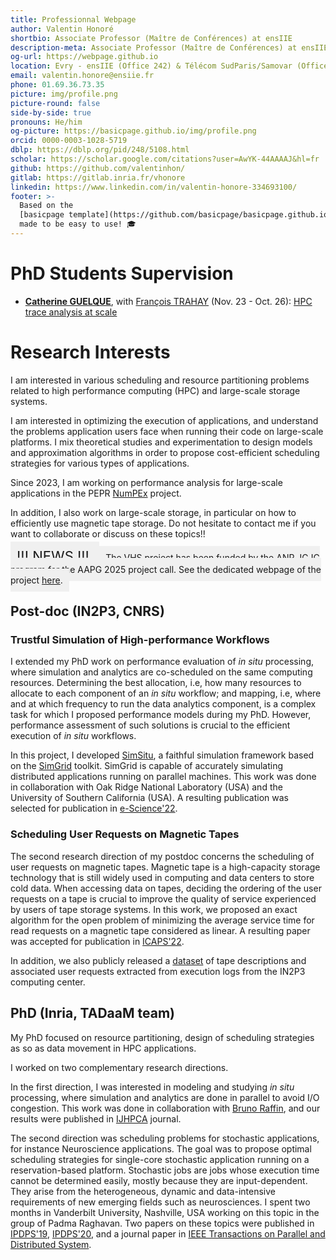 ```yaml
---
title: Professionnal Webpage
author: Valentin Honoré
shortbio: Associate Professor (Maître de Conférences) at ensIIE
description-meta: Associate Professor (Maître de Conférences) at ensIIE
og-url: https://webpage.github.io
location: Evry - ensIIE (Office 242) & Télécom SudParis/Samovar (Office C404)
email: valentin.honore@ensiie.fr
phone: 01.69.36.73.35
picture: img/profile.png
picture-round: false
side-by-side: true
pronouns: He/him
og-picture: https://basicpage.github.io/img/profile.png
orcid: 0000-0003-1028-5719
dblp: https://dblp.org/pid/248/5108.html
scholar: https://scholar.google.com/citations?user=AwYK-44AAAAJ&hl=fr
github: https://github.com/valentinhon/
gitlab: https://gitlab.inria.fr/vhonore
linkedin: https://www.linkedin.com/in/valentin-honore-334693100/
footer: >-
  Based on the
  [basicpage template](https://github.com/basicpage/basicpage.github.io),
  made to be easy to use! 🎓
---
```



# PhD Students Supervision

- **[Catherine GUELQUE](https://wiki.khatharsis.com/)**, with [François TRAHAY](https://trahay.wp.imtbs-tsp.eu/) (Nov. 23 - Oct. 26): [HPC trace analysis at scale](https://theses.fr/s374880?domaine=theses)



# Research Interests

I am interested in various scheduling and resource partitioning problems related to high performance computing (HPC) and large-scale storage systems.

I am interested in optimizing the execution of applications, and understand the problems application users face when running their code on large-scale platforms.
I mix theoretical studies and experimentation to design models and approximation algorithms in order to propose cost-efficient scheduling strategies for various types of applications.

Since 2023, I am working on performance analysis for large-scale applications in the PEPR [NumPEx](https://numpex.org/fr/) project.

In addition, I also work on large-scale storage, in particular on how to efficiently use magnetic tape storage.
Do not hesitate to contact me if you want to collaborate or discuss on these topics!!

<span style="font-size:22px;padding:10px;background-color:#f0f0f0">
!!! NEWS !!!
</span>
<span style="padding:10px;background-color:#f0f0f0">
The VHS project has been funded by the <a href="https://anr.fr/fileadmin/aap/2025/selection/aapg-2025-selection.pdf">ANR JCJC program</a> for the AAPG 2025 project call.
See the dedicated webpage of the project <a href="vhs.html">here</a>.
</span>


## Post-doc (IN2P3, CNRS)

### Trustful Simulation of High-performance Workflows

I extended my PhD work on performance evaluation of *in situ* processing, where simulation and analytics are co-scheduled on the same computing resources. Determining the best allocation, i.e, how many resources to allocate to each component of an *in situ* workflow; and mapping, i.e, where and at which frequency to run the data analytics component, is a complex task for which I proposed performance models during my PhD. However, performance assessment of such solutions is crucial to the efficient execution of *in situ* workflows.

In this project, I developed [SimSitu](https://figshare.com/articles/online_resource/Reproducibility_Artifact_for_the_paper_SIM-SITU_A_Framework_for_the_Faithful_Simulation_of_in_situ_Processing_/20416008?file=36503601), a faithful simulation framework based on the [SimGrid](https://simgrid.org/) toolkit. SimGrid is capable of accurately simulating distributed applications running on parallel machines. This work was done in collaboration with Oak Ridge National Laboratory (USA) and the University of Southern California (USA). A resulting publication was selected for publication in [e-Science'22](https://cnrs.hal.science/hal-03504863v2).

### Scheduling User Requests on Magnetic Tapes

The second research direction of my postdoc concerns the scheduling of user requests on magnetic tapes. Magnetic tape is a high-capacity storage technology that is still widely used in computing and data centers to store cold data. When accessing data on tapes, deciding the ordering of the user requests on a tape is crucial to improve the quality of service experienced by users of tape storage systems. In this work, we proposed an exact algorithm for the open problem of minimizing the average service time for read requests on a magnetic tape considered as linear. A resulting paper was accepted for publication in [ICAPS'22](https://cnrs.hal.science/hal-03482022).

In addition, we also publicly released a [dataset](https://figshare.com/s/a77d6b2687ab69416557) of tape descriptions and associated user requests extracted from execution logs from the IN2P3 computing center.


## PhD (Inria, TADaaM team)

My PhD focused on resource partitioning, design of scheduling strategies as so as data movement in HPC applications.

I worked on two complementary research directions.

In the first direction, I was interested in modeling and studying *in situ* processing, where simulation and analytics are done in parallel to avoid I/O congestion. This work was done in collaboration with [Bruno Raffin](http://datamove.imag.fr/bruno.raffin/), and our results were published in [IJHPCA](https://hal.inria.fr/hal-02091340/) journal.

The second direction was  scheduling problems for stochastic applications, for instance Neuroscience applications. The goal was to propose optimal scheduling strategies for single-core stochastic application running on a reservation-based platform. Stochastic jobs are jobs whose execution time cannot be determined easily, mostly because they are input-dependent. They arise from the heterogeneous, dynamic and data-intensive requirements of new emerging fields such as neurosciences. I spent two months in Vanderbilt University, Nashville, USA working on this topic in the group of Padma Raghavan. Two papers on these topics were published in [IPDPS'19](https://hal.inria.fr/hal-01968419/), [IPDPS'20](https://hal.inria.fr/hal-02448393/), and a journal paper in [IEEE Transactions on Parallel and Distributed System](https://hal.inria.fr/hal-03010676v1/).
